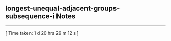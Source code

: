 <h2>longest-unequal-adjacent-groups-subsequence-i Notes</h2><hr>[ Time taken: 1 d 20 hrs 29 m 12 s ]